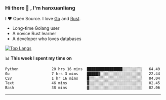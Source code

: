 ### Hi there 👋 , I'm hanxuanliang

<!--
**hanxuanliang/hanxuanliang** is a ✨ _special_ ✨ repository because its `README.md` (this file) appears on your GitHub profile.

Here are some ideas to get you started:

- 🔭 I’m currently working on ...
- 🌱 I’m currently learning ...
- 👯 I’m looking to collaborate on ...
- 🤔 I’m looking for help with ...
- 💬 Ask me about ...
- 📫 How to reach me: ...
- 😄 Pronouns: ...
- ⚡ Fun fact: ...
-->
I ❤ Open Source. I love [Go](https://golang.org) and [Rust](https://www.rust-lang.org/zh-CN/).

* Long-time Golang user
* A novice Rust learner
* A developer who loves databases

[![Top Langs](https://github-readme-stats.vercel.app/api?username=hanxuanliang&show_icons=true&count_private=true&line_height=40)](https://github.com/anuraghazra/github-readme-stats)

📊 **This week I spent my time on**
<!--START_SECTION:waka-->

```txt
Python               20 hrs 16 mins  ████████████████░░░░░░░░░   64.49 %
Go                   7 hrs 3 mins    █████▓░░░░░░░░░░░░░░░░░░░   22.44 %
CSV                  1 hr 16 mins    █░░░░░░░░░░░░░░░░░░░░░░░░   04.04 %
Text                 46 mins         ▓░░░░░░░░░░░░░░░░░░░░░░░░   02.45 %
Bash                 38 mins         ▓░░░░░░░░░░░░░░░░░░░░░░░░   02.06 %
```

<!--END_SECTION:waka-->

***
